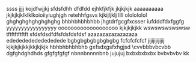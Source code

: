 ssss
jjjj
kojdfwjjkj
sfdsfdhh
dfdfdd
ejhkfjkfjk
jkjkjkjk
aaaaaaaaaa
jkjkjkjklklklkoioiiyiughjgh
retehhfgsvs
kjkijljklj
llll
ololololol
ghghghghghghghghg
bhbhbhbhbhbb
jhgtdrfgcgfxcsser
iufdddfdxfggfg
yyyyyyyyyyyyyyyyy
ooooooooooooooooooo
kjkjkjkjkk
wswswswswswsw
tftftftftftft
sfdsfdsdfdfsfdsfdsfdsf
azazazazazazazaza
ededededededededede
bgbgbgbgbgbgbgbg
fcfcfcfcfcf
jijijijijijij
kjkjkjkjkkjkkjkjkjk
hbhbhbhbhbhb
gxfsdxgsfxhgjsd
\cvvbbbvbcvbb
dgfghdghdhds
gfgfgfgfgf
nbnnbnnnnbnb
jujujuj
bxbxbxbxbx
bvbvbvbv
kk
